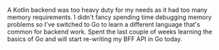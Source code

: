 A Kotlin backend was too heavy duty for my needs as it had too many memory requirements. I didn't fancy spending time debugging memory problems so I've switched to Go to learn a different language that's common for backend work. Spent the last couple of weeks learning the basics of Go and will start re-writing my BFF API in Go today.
